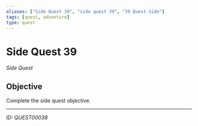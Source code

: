 ```yaml
---
aliases: ["Side Quest 39", "side quest 39", "39 Quest Side"]
tags: [quest, adventure]
type: quest
---
```


# Side Quest 39

*Side Quest*

## Objective
Complete the side quest objective.

---
*ID: QUEST00038*